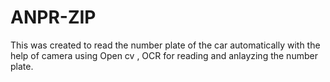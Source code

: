 # ANPR-ZIP
This was created to read the number plate of the car automatically with the help of camera using Open cv , OCR for reading and anlayzing the number plate.
